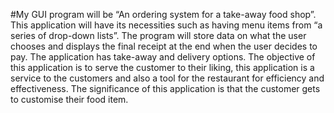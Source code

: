 #My GUI program will be “An ordering system for a take-away food shop”. This application will have its necessities such as having menu items from “a series of drop-down lists”. The program will store data on what the user chooses and displays the final receipt at the end when the user decides to pay. The application has take-away and delivery options. The objective of this application is to serve the customer to their liking, this application is a service to the customers and also a tool for the restaurant for efficiency and effectiveness. The significance of this application is that the customer gets to customise their food item.
